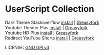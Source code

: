 # UserScript Collection

Dark Theme Stackoverflow [install](https://github.com/fznhq/userscript-collection/raw/main/Dark_Theme_Stackoverflow.user.js) | [Greasyfork](https://greasyfork.org/en/scripts/480700-dark-theme-stackoverflow)  
Youtube Theater Plus [install](https://github.com/fznhq/userscript-collection/raw/main/Youtube_Fullpage_Theater.user.js) | [Greasyfork](https://greasyfork.org/en/scripts/480701-youtube-fullpage-theater)  
Youtube HD Plus [install](https://github.com/fznhq/userscript-collection/raw/main/Youtube_Quality_HD.user.js) | [Greasyfork](https://greasyfork.org/en/scripts/508784-youtube-quality-hd)  
Redirect YouTube Shorts [install](https://github.com/fznhq/userscript-collection/raw/main/Redirect_Youtube_Shorts.user.js) | [Greasyfork](https://greasyfork.org/en/scripts/538083-redirect-youtube-shorts)

LICENSE: [GNU GPLv3](https://github.com/fznhq/userscript-collection/blob/main/LICENSE)
